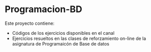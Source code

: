 # Programacion-BD

Este proyecto contiene:

+ Códigos de los ejercicios disponibles en el canal
+ Ejercicios resueltos en las clases de reforzamiento on-line de la asignatura de Programaicón de Base de datos
